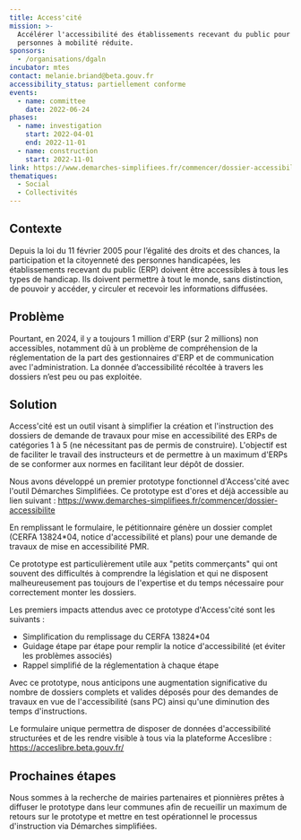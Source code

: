 ```yaml
---
title: Access'cité
mission: >-
  Accélérer l'accessibilité des établissements recevant du public pour les
  personnes à mobilité réduite.
sponsors:
  - /organisations/dgaln
incubator: mtes
contact: melanie.briand@beta.gouv.fr
accessibility_status: partiellement conforme
events:
  - name: committee
    date: 2022-06-24
phases:
  - name: investigation
    start: 2022-04-01
    end: 2022-11-01
  - name: construction
    start: 2022-11-01
link: https://www.demarches-simplifiees.fr/commencer/dossier-accessibilite
thematiques:
  - Social
  - Collectivités
---
```


## Contexte

Depuis la loi du 11 février 2005 pour l’égalité des droits et des chances, la participation et la citoyenneté des personnes handicapées, les établissements recevant du public (ERP) doivent être accessibles à tous les types de handicap. Ils doivent permettre à tout le monde, sans distinction, de pouvoir y accéder, y circuler et recevoir les informations diffusées.

## Problème

Pourtant, en 2024, il y a toujours 1 million d'ERP (sur 2 millions) non accessibles, notamment dû à un problème de compréhension de la réglementation de la part des gestionnaires d'ERP et de communication avec l'administration.
La donnée d’accessibilité récoltée à travers les dossiers n’est peu ou pas exploitée.

## Solution

Access'cité est un outil visant à simplifier la création et l'instruction des dossiers de demande de travaux pour mise en accessibilité des ERPs de catégories 1 à 5 (ne nécessitant pas de permis de construire). L'objectif est de faciliter le travail des instructeurs et de permettre à un maximum d'ERPs de se conformer aux normes en facilitant leur dépôt de dossier.

Nous avons développé un premier prototype fonctionnel d'Access'cité avec l'outil Démarches Simplifiées.
Ce prototype est d'ores et déjà accessible au lien suivant : https://www.demarches-simplifiees.fr/commencer/dossier-accessibilite

En remplissant le formulaire, le pétitionnaire génère un dossier complet (CERFA 13824\*04, notice d'accessibilité et plans) pour une demande de travaux de mise en accessibilité PMR.

Ce prototype est particulièrement utile aux "petits commerçants" qui ont souvent des difficultés à comprendre la législation et qui ne disposent malheureusement pas toujours de l'expertise et du temps nécessaire pour correctement monter les dossiers.

Les premiers impacts attendus avec ce prototype d'Access'cité sont les suivants :

- Simplification du remplissage du CERFA 13824\*04
- Guidage étape par étape pour remplir la notice d'accessibilité (et éviter les problèmes associés)
- Rappel simplifié de la réglementation à chaque étape

Avec ce prototype, nous anticipons une augmentation significative du nombre de dossiers complets et valides déposés pour des demandes de travaux en vue de l'accessibilité (sans PC) ainsi qu'une diminution des temps d'instructions.

Le formulaire unique permettra de disposer de données d'accessibilité structurées et de les rendre visible à tous via la plateforme Acceslibre : https://acceslibre.beta.gouv.fr/

## Prochaines étapes

Nous sommes à la recherche de mairies partenaires et pionnières prêtes à diffuser le prototype dans leur communes afin de recueillir un maximum de retours sur le prototype et mettre en test opérationnel le processus d'instruction via Démarches simplifiées.
